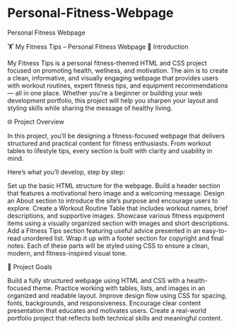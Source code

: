 # Personal-Fitness-Webpage
Personal Fitness Webpage

🏋️ My Fitness Tips – Personal Fitness Webpage
📌 Introduction

My Fitness Tips is a personal fitness-themed HTML and CSS project focused on promoting health, wellness, and motivation. The aim is to create a clean, informative, and visually engaging webpage that provides users with workout routines, expert fitness tips, and equipment recommendations — all in one place. Whether you're a beginner or building your web development portfolio, this project will help you sharpen your layout and styling skills while sharing the message of healthy living.

🌐 Project Overview

In this project, you’ll be designing a fitness-focused webpage that delivers structured and practical content for fitness enthusiasts. From workout tables to lifestyle tips, every section is built with clarity and usability in mind.

Here’s what you’ll develop, step by step:

Set up the basic HTML structure for the webpage.
Build a header section that features a motivational hero image and a welcoming message.
Design an About section to introduce the site’s purpose and encourage users to explore.
Create a Workout Routine Table that includes workout names, brief descriptions, and supportive images.
Showcase various fitness equipment items using a visually organized section with images and short descriptions.
Add a Fitness Tips section featuring useful advice presented in an easy-to-read unordered list.
Wrap it up with a footer section for copyright and final notes.
Each of these parts will be styled using CSS to ensure a clean, modern, and fitness-inspired visual tone.

🎯 Project Goals

Build a fully structured webpage using HTML and CSS with a health-focused theme.
Practice working with tables, lists, and images in an organized and readable layout.
Improve design flow using CSS for spacing, fonts, backgrounds, and responsiveness.
Encourage clear content presentation that educates and motivates users.
Create a real-world portfolio project that reflects both technical skills and meaningful content.
